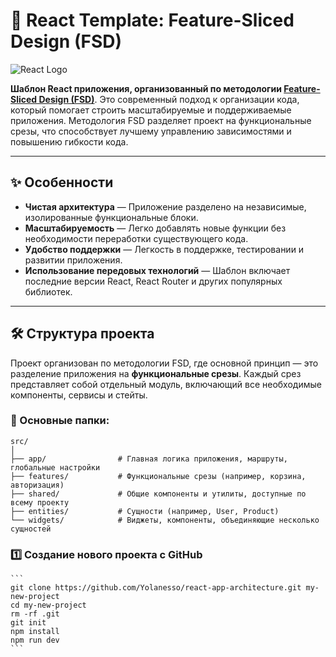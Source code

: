# 🚀 React Template: Feature-Sliced Design (FSD)

![React Logo](https://reactjs.org/logo-og.png)

**Шаблон React приложения, организованный по методологии [Feature-Sliced Design (FSD)](https://feature-sliced.design/)**. Это современный подход к организации кода, который помогает строить масштабируемые и поддерживаемые приложения. Методология FSD разделяет проект на функциональные срезы, что способствует лучшему управлению зависимостями и повышению гибкости кода.

---

## ✨ Особенности

- **Чистая архитектура** — Приложение разделено на независимые, изолированные функциональные блоки.
- **Масштабируемость** — Легко добавлять новые функции без необходимости переработки существующего кода.
- **Удобство поддержки** — Легкость в поддержке, тестировании и развитии приложения.
- **Использование передовых технологий** — Шаблон включает последние версии React, React Router и других популярных библиотек.

---

## 🛠 Структура проекта

Проект организован по методологии FSD, где основной принцип — это разделение приложения на **функциональные срезы**. Каждый срез представляет собой отдельный модуль, включающий все необходимые компоненты, сервисы и стейты.

### 📂 Основные папки:

```plaintext
src/
│
├── app/                # Главная логика приложения, маршруты, глобальные настройки
├── features/           # Функциональные срезы (например, корзина, авторизация)
├── shared/             # Общие компоненты и утилиты, доступные по всему проекту
├── entities/           # Сущности (например, User, Product)
└── widgets/            # Виджеты, компоненты, объединяющие несколько сущностей

```

### 1️⃣ Создание нового проекта с GitHub

    ```
    git clone https://github.com/Yolanesso/react-app-architecture.git my-new-project
    cd my-new-project
    rm -rf .git
    git init
    npm install
    npm run dev
    ```
